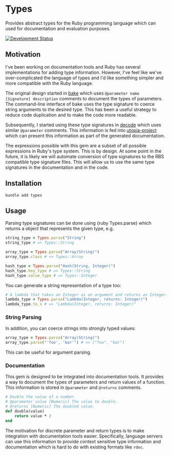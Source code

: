 # Types

Provides abstract types for the Ruby programming language which can used for documentation and evaluation purposes.

[![Development Status](https://github.com/ioquatix/types/workflows/Test/badge.svg)](https://github.com/ioquatix/types/actions?workflow=Test)

## Motivation

I've been working on documentation tools and Ruby has several implementations for adding type information. However, I've feel like we've over-complicated the language of types and I'd like something simpler and more compatible with the Ruby language.

The original design started in [bake](https://github.com/ioquatix/bake) which uses `@parameter name [Signature] description` comments to document the types of parameters. The command-line interface of bake uses the type signature to coerce string arguments to the desired type. This has been a useful strategy to reduce code duplication and to make the code more readable.

Subsequently, I started using these type signatures in [decode](https://github.com/ioquatix/decode) which uses similar `@parameter` comments. This information is fed into [utopia-project](https://github.com/socketry/utopia-project) which can present this information as part of the generated documentation.

The expressions possible with this gem are a subset of all possible expressions in Ruby's type system. This is by design. At some point in the future, it is likely we will automate conversion of type signatures to the RBS compatible type signature files. This will allow us to use the same type signatures in the documentation and in the code.

## Installation

``` shell
bundle add types
```

## Usage

Parsing type signatures can be done using {ruby Types.parse} which returns a object that represents the given type, e.g.

``` ruby
string_type = Types.parse("String")
string_type # => Types::String

array_type = Types.parse("Array(String)")
array_type.class # => Types::Array

hash_type = Types.parse("Hash(String, Integer)")
hash_type.key_type # => Types::String
hash_type.value_type # => Types::Integer
```

You can generate a string representation of a type too:

``` ruby
# A lambda that takes an Integer as an argument and returns an Integer:
lambda_type = Types.parse("Lambda(Integer, returns: Integer)")
lambda_type.to_s # => "Lambda(Integer, returns: Integer)"
```

### String Parsing

In addition, you can coerce strings into strongly typed values:

``` ruby
array_type = Types.parse("Array(String)")
array_type.parse("'foo', 'bar'") # => ["foo", "bar"]
```

This can be useful for argument parsing.

### Documentation

This gem is designed to be integrated into documentation tools. It provides a way to document the types of parameters and return values of a function. This information is stored in `@parameter` and `@returns` comments.

``` ruby
# Double the value of a number.
# @parameter value [Numeric] The value to double.
# @returns [Numeric] The doubled value.
def double(value)
	return value * 2
end
```

The motivation for discrete parameter and return types is to make integration with documentation tools easier. Specifically, language servers can use this information to provide context sensitive type information and documentation which is hard to do with existing formats like `rdoc`.
